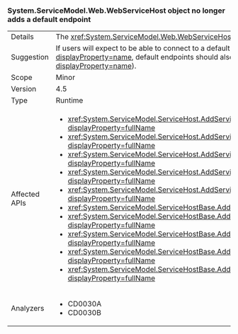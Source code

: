 ### System.ServiceModel.Web.WebServiceHost object no longer adds a default endpoint

|   |   |
|---|---|
|Details|The <xref:System.ServiceModel.Web.WebServiceHost> object no longer adds a default endpoint if an explicit endpoint has been added by application code.|
|Suggestion|If users will expect to be able to connect to a default endpoint and other explicit endpoints have been added to the <xref:System.ServiceModel.Web.WebServiceHost?displayProperty=name>, default endpoints should also be added explicitly (using <xref:System.ServiceModel.ServiceHostBase.AddDefaultEndpoints?displayProperty=name>).|
|Scope|Minor|
|Version|4.5|
|Type|Runtime|
|Affected APIs|<ul><li><xref:System.ServiceModel.ServiceHost.AddServiceEndpoint(System.Type%2CSystem.ServiceModel.Channels.Binding%2CSystem.String)?displayProperty=fullName></li><li><xref:System.ServiceModel.ServiceHost.AddServiceEndpoint(System.Type%2CSystem.ServiceModel.Channels.Binding%2CSystem.Uri)?displayProperty=fullName></li><li><xref:System.ServiceModel.ServiceHost.AddServiceEndpoint(System.Type%2CSystem.ServiceModel.Channels.Binding%2CSystem.String%2CSystem.Uri)?displayProperty=fullName></li><li><xref:System.ServiceModel.ServiceHost.AddServiceEndpoint(System.Type%2CSystem.ServiceModel.Channels.Binding%2CSystem.Uri%2CSystem.Uri)?displayProperty=fullName></li><li><xref:System.ServiceModel.ServiceHost.AddServiceEndpoint(System.Type%2CSystem.ServiceModel.Channels.Binding%2CSystem.Uri%2CSystem.Uri)?displayProperty=fullName></li><li><xref:System.ServiceModel.ServiceHostBase.AddServiceEndpoint(System.ServiceModel.Description.ServiceEndpoint)?displayProperty=fullName></li><li><xref:System.ServiceModel.ServiceHostBase.AddServiceEndpoint(System.String%2CSystem.ServiceModel.Channels.Binding%2CSystem.String)?displayProperty=fullName></li><li><xref:System.ServiceModel.ServiceHostBase.AddServiceEndpoint(System.String%2CSystem.ServiceModel.Channels.Binding%2CSystem.Uri)?displayProperty=fullName></li><li><xref:System.ServiceModel.ServiceHostBase.AddServiceEndpoint(System.String%2CSystem.ServiceModel.Channels.Binding%2CSystem.String%2CSystem.Uri)?displayProperty=fullName></li><li><xref:System.ServiceModel.ServiceHostBase.AddServiceEndpoint(System.String%2CSystem.ServiceModel.Channels.Binding%2CSystem.Uri%2CSystem.Uri)?displayProperty=fullName></li></ul>|
|Analyzers|<ul><li>CD0030A</li><li>CD0030B</li></ul>|

